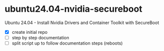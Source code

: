 # ubuntu24.04-nvidia-secureboot
Ubuntu 24.04 - Install Nvidia Drivers and Container Toolkit with SecureBoot

- [x] create initial repo
- [ ] step by step documentation
- [ ] split script up to follow documentation steps (reboots)